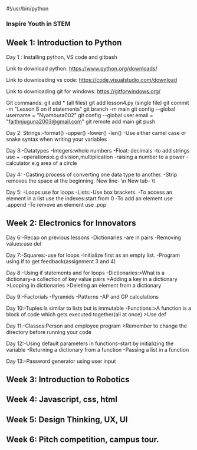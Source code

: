 #!/usr/bin/python
### Inspire Youth in STEM

## Week 1: Introduction to Python
Day 1 : Installing python, VS code and gitbash

Link to download python:
https://www.python.org/downloads/

Link to downloading vs code:
https://code.visualstudio.com/download

Link to downloading git for windows:
https://gitforwindows.org/



Git commands: git add * (all files)
              git add lesson4.py (single file)
              git commit -m "Lesson 8 on if statements"
              git branch -m main
              git config --global username = "Nyambura002"
              git config --global user.email = "faithnjuguna2003@gmail.com"
              git remote add main 
              git push 
              

Day 2: Strings:-format()
               -upper()
               -lower()
               -len()
-Use either camel case or snake syntax when writing your variables


Day 3:-Datatypes
      -Integers:whole numbers
      -Float: decimals
      -to add strings use +
      -operations:e.g division,multiplication
      -raising a number to a power
      -calculator e.g area of a circle

Day 4: -Casting:process of converting one data type to another.
       -Strip removes the space at the beginning.
New line- \n
New tab- \t

Day 5: -Loops:use for loops
       -Lists:-Use box brackets.
       -To access an element in a list use the indexes:start from 0 
       -To add an element use .append
       -To remove an element use .pop


## Week 2: Electronics for Innovators
Day 6:-Recap on previous lessons
      -Dictionaries:-are in pairs
      -Removing values:use del

Day 7:-Squares:-use for loops
      -Initialize first as an empty list.
      -Program using if to get feedback(assignment 3 and 4)

Day 8:-Using if statements and for loops
      -Dictionaries:>What is a dictionary-a collection of key value pairs
                    >Adding a key in a dictionary
                    >Looping in dictionaries
                    >Deleting an element from a dictionary

Day 9:-Factorials
      -Pyramids
      -Patterns
      -AP and GP calculations

Day 10:-Tuples:Is similar to lists but is immutable
       -Functions:>A function is a block of code which gets executed together(all at once)
                  >Use def

Day 11:-Classes:Person and employee program
       >Remember to change the directory before running your code

Day 12:-Using default parameters in functions-start by initializing the variable
       -Returning a dictionary from a function
       -Passing a list in a function

Day 13:-Password generator using user input


## Week 3: Introduction to Robotics

## Week 4: Javascript, css, html

## Week 5: Design Thinking, UX, UI

## Week 6: Pitch competition, campus tour.

